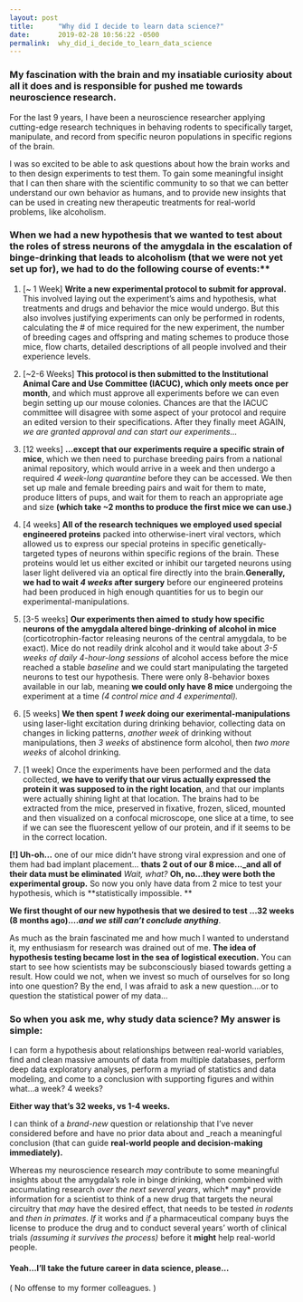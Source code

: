 ```yaml
---
layout: post
title:      "Why did I decide to learn data science?"
date:       2019-02-28 10:56:22 -0500
permalink:  why_did_i_decide_to_learn_data_science
---
```




### My fascination with the brain and my insatiable curiosity about all it does and is responsible for pushed me towards neuroscience research.

 For the last 9 years, I have been a neuroscience researcher applying cutting-edge research techniques in behaving rodents to specifically target, manipulate, and record from specific neuron populations in specific regions of the brain. 

I was so excited to be able to ask questions about how the brain works and to then design experiments to test them. To gain some meaningful insight that I can then share with the scientific community to so that we can better understand our own behavior as humans, and to provide new insights that can be used in creating new therapeutic treatments for real-world problems, like alcoholism. 

### When we had a new hypothesis that we wanted to test about the roles of stress neurons of the amygdala in the escalation of binge-drinking that leads to alcoholism (that we were not yet set up for), we had to do the following course of events:**

1)	[~ 1 Week] **Write a new experimental protocol to submit for approval.** This involved laying out the experiment’s aims and hypothesis, what treatments and drugs and behavior the mice would undergo. But this also involves justifying experiments can only be performed in rodents, calculating the # of mice required for the new experiment, the number of breeding cages and offspring and mating schemes to produce those mice, flow charts, detailed descriptions of all people involved and their experience levels. 

2)	[~2-6 Weeks] **This protocol is then submitted to the Institutional Animal Care and Use Committee (IACUC), which only meets once per month**, and which must approve all experiments before we can even begin setting up our mouse colonies. Chances are that the IACUC committee will disagree with some aspect of your protocol and require an edited version to their specifications. After they finally meet AGAIN, _we are granted approval and can start our experiments..._

3)	[12 weeks] **…except that our experiments require a specific strain of mice**, which we then need to purchase breeding pairs from a national animal repository, which would arrive in a week and then undergo a required _4 week-long quarantine_ before they can be accessed. We then set up male and female breeding pairs and wait for them to mate, produce litters of pups, and wait for them to reach an appropriate age and size  **(which take ~2 months to produce the first mice we can use.)**

4)	[4 weeks] **All of the research techniques we employed used special engineered proteins** packed into otherwise-inert viral vectors, which allowed us to express our special proteins in specific genetically-targeted types of neurons within specific regions of the brain. These proteins would let us either excited or inhibit our targeted neurons using laser light delivered via an optical fire directly into the brain.**Generally, we had to wait _4 weeks_ after surgery** before our engineered proteins had been produced in high enough quantities for us to begin our experimental-manipulations. 

5)	[3-5 weeks] **Our experiments then aimed to study how specific neurons of the amygdala altered binge-drinking of alcohol in mice** (corticotrophin-factor releasing neurons of the central amygdala, to be exact). Mice do not readily drink alcohol and it would take about _3-5 weeks of daily 4-hour-long sessions_ of alcohol access before the mice reached a stable _baseline_ and we could start manipulating the targeted neurons to test our hypothesis. There were only 8-behavior boxes available in our lab, meaning **we could only have 8 mice** undergoing the experiment at a time _(4 control mice and 4 experimental)._ 

6)	[5 weeks] **We then spent _1 week_ doing our exerimental-manipulations** using laser-light excitation during drinking behavior, collecting data on changes in licking patterns, _another week_ of drinking without manipulations, then _3 weeks_ of abstinence form alcohol, then _two more weeks_ of alcohol drinking. 

7)	[1 week] Once the experiments have been performed and the data collected, **we have to verify that our virus actually expressed the protein it was supposed to in the right location**, and that our implants were actually shining light at that location. The brains had to be extracted from the mice, preserved in fixative, frozen, sliced, mounted and then visualized on a confocal microscope, one slice at a time, to see if we can see the fluorescent yellow of our protein, and if it seems to be in the correct location. 

**[!] Uh-oh…** one of our mice didn’t have strong viral expression and one of them had bad implant placement… **thats 2 out of our 8 mice..._and all of their data must be eliminated** 
*Wait, what?*  **Oh, no...they were both the experimental group.** So now you only have data from 2 mice to test your hypothesis, which is **statistically impossible. **


**We first thought of our new hypothesis that we desired to test …32 weeks (8 months ago)…._and we still can’t conclude anything_**.


As much as the brain fascinated me and how much I wanted to understand it, my enthusiasm for research was drained out of me. **The idea of hypothesis testing became lost in the sea of logistical execution.** You can start to see how scientists may be subconsciously biased towards getting a result. How could we not, when we invest so much of ourselves for so long into one question? By the end, I was afraid to ask a new question….or to question the statistical power of my data…

### **So when you ask me, why study data science? My answer is simple:**

I can form a hypothesis about relationships between real-world variables, find and clean massive amounts of data from multiple databases, perform deep data exploratory analyses, perform a myriad of statistics and data modeling, and come to a conclusion with supporting figures and within what…a week? 4 weeks? 

**Either way that’s 32 weeks, vs 1-4 weeks.**

I can think of a _brand-new_ question or relationship that I’ve never considered before and have no prior data about and _reach a meaningful conclusion (that can guide **real-world people and decision-making immediately).**  

Whereas my neuroscience research *may* contribute to some meaningful insights about the amygdala’s role in binge drinking, when combined with accumulating research *over the next several years*, which* may* provide information for a scientist to think of a new drug that targets the neural circuitry that *may*  have the desired effect, that needs to be tested *in rodents* and *then in primates*.  _If_ it works and _if_ a pharmaceutical company buys the license to produce the drug and to conduct several years’ worth of clinical trials _(assuming it survives the process)_ before it **might** help real-world people. 


#### **Yeah…I’ll take the future career in data science, please...** 
( No offense to my former colleagues. )




